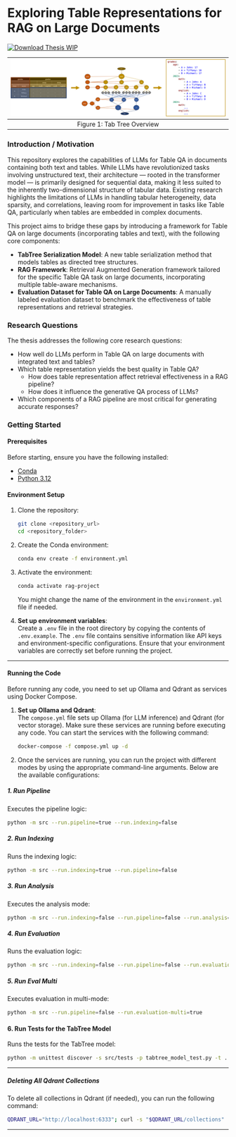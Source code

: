 
# Exploring Table Representations for RAG on Large Documents

[![Download Thesis WIP](https://img.shields.io/badge/Download--PDF-Thesis--WIP-orange)](https://www.overleaf.com/read/mqphwrjjhytz#5746a7)

| ![Tab Tree Overview](documents/Images/TabTreeOverview.png) |
| :----------------------------------------------: |
|            Figure 1: Tab Tree Overview            |

### Introduction / Motivation

This repository explores the capabilities of LLMs for Table QA in documents containing both text and tables. While LLMs have revolutionized tasks involving unstructured text, their architecture — rooted in the transformer model — is primarily designed for sequential data, making it less suited to the inherently two-dimensional structure of tabular data. Existing research highlights the limitations of LLMs in handling tabular heterogeneity, data sparsity, and correlations, leaving room for improvement in tasks like Table QA, particularly when tables are embedded in complex documents.    

This project aims to bridge these gaps by introducing a framework for Table QA on large documents (incorporating tables and text), with the following core components:  
- **TabTree Serialization Model**: A new table serialization method that models tables as directed tree structures.
- **RAG Framework**: Retrieval Augmented Generation framework tailored for the specific Table QA task on large documents, incorporating multiple table-aware mechanisms.
- **Evaluation Dataset for Table QA on Large Documents**: A manually labeled evaluation dataset to benchmark the effectiveness of table representations and retrieval strategies.  

### Research Questions  

The thesis addresses the following core research questions:  
- How well do LLMs perform in Table QA on large documents with integrated text and tables?  
- Which table representation yields the best quality in Table QA?  
  - How does table representation affect retrieval effectiveness in a RAG pipeline?  
  - How does it influence the generative QA process of LLMs?  
- Which components of a RAG pipeline are most critical for generating accurate responses? 

### Getting Started

#### Prerequisites

Before starting, ensure you have the following installed:

- [Conda](https://docs.conda.io/projects/conda/en/latest/user-guide/install/index.html)
- [Python 3.12](https://www.python.org/)

#### Environment Setup

1. Clone the repository:
   ```bash
   git clone <repository_url>
   cd <repository_folder>
   ```

2. Create the Conda environment:
   ```bash
   conda env create -f environment.yml
   ```

3. Activate the environment:
   ```bash
   conda activate rag-project
   ```

   You might change the name of the environment in the `environment.yml` file if needed.

5. **Set up environment variables**:  
   Create a `.env` file in the root directory by copying the contents of `.env.example`. The `.env` file contains sensitive information like API keys and environment-specific configurations. Ensure that your environment variables are correctly set before running the project. 
   
---

#### Running the Code

Before running any code, you need to set up Ollama and Qdrant as services using Docker Compose.

1. **Set up Ollama and Qdrant**:  
   The `compose.yml` file sets up Ollama (for LLM inference) and Qdrant (for vector storage). Make sure these services are running before executing any code. You can start the services with the following command:

   ```bash
   docker-compose -f compose.yml up -d
   ```

2. Once the services are running, you can run the project with different modes by using the appropriate command-line arguments. Below are the available configurations:

##### 1. **Run Pipeline**
   Executes the pipeline logic:
   ```bash
   python -m src --run.pipeline=true --run.indexing=false
   ```

##### 2. **Run Indexing**
   Runs the indexing logic:
   ```bash
   python -m src --run.indexing=true --run.pipeline=false
   ```

##### 3. **Run Analysis**
   Executes the analysis mode:
   ```bash
   python -m src --run.indexing=false --run.pipeline=false --run.analysis=true
   ```

##### 4. **Run Evaluation**
   Runs the evaluation logic:
   ```bash
   python -m src --run.indexing=false --run.pipeline=false --run.evaluation=true
   ```

##### 5. **Run Eval Multi**
   Executes evaluation in multi-mode:
   ```bash
   python -m src --run.pipeline=false --run.evaluation-multi=true
   ```

#### 6. **Run Tests for the TabTree Model**
   Runs the tests for the TabTree model:
   ```bash
   python -m unittest discover -s src/tests -p tabtree_model_test.py -t .
   ```

---

##### Deleting All Qdrant Collections

To delete all collections in Qdrant (if needed), you can run the following command:

```bash
QDRANT_URL="http://localhost:6333"; curl -s "$QDRANT_URL/collections" | jq -r '.result.collections[].name' | xargs -I {} curl -X DELETE "$QDRANT_URL/collections/{}"
```

---

